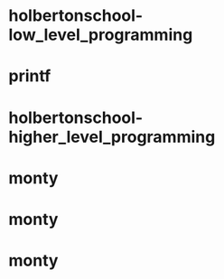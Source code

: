# holbertonschool-low_level_programming
# printf
# holbertonschool-higher_level_programming
# monty
# monty
# monty
